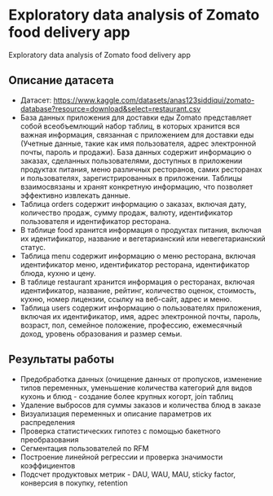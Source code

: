 # Exploratory data analysis of Zomato food delivery app
Exploratory data analysis of Zomato food delivery app

## Описание датасета
- Датасет: https://www.kaggle.com/datasets/anas123siddiqui/zomato-database?resource=download&select=restaurant.csv
- База данных приложения для доставки еды Zomato представляет собой всеобъемлющий набор таблиц, в которых хранится вся важная информация, связанная с приложением для доставки еды (Учетные данные, такие как имя пользователя, адрес электронной почты, пароль и продажи). База данных содержит информацию о заказах, сделанных пользователями, доступных в приложении продуктах питания, меню различных ресторанов, самих ресторанах и пользователях, зарегистрированных в приложении. Таблицы взаимосвязаны и хранят конкретную информацию, что позволяет эффективно извлекать данные. 
- Таблица orders содержит информацию о заказах, включая дату, количество продаж, сумму продаж, валюту, идентификатор пользователя и идентификатор ресторана. 
- В таблице food хранится информация о продуктах питания, включая их идентификатор, название и вегетарианский или невегетарианский статус. 
- Таблица menu содержит информацию о меню ресторана, включая идентификатор меню, идентификатор ресторана, идентификатор блюда, кухню и цену. 
- В таблице restaurant хранится информация о ресторанах, включая идентификатор, название, рейтинг, количество оценок, стоимость, кухню, номер лицензии, ссылку на веб-сайт, адрес и меню. 
- Таблица users содержит информацию о пользователях приложения, включая их идентификатор, имя, адрес электронной почты, пароль, возраст, пол, семейное положение, профессию, ежемесячный доход, уровень образования и размер семьи.
## Результаты работы
- Предобработка данных (очищение данных от пропусков, изменение типов переменных, уменьшение количества категорий для видов кухонь и блюд - создание более крупных когорт, join таблиц
- Удаление выбросов для суммы заказов и количества блюд в заказе
- Визуализация переменных и описание параметров их распределения
- Проверка статистических гипотез с помощью бакетного преобразования
- Сегментация пользователей по RFM
- Построение линейной регрессии и проверка значимости коэффициентов
- Подсчет продуктовых метрик - DAU, WAU, MAU, sticky factor, конверсия в покупку, retention
  




